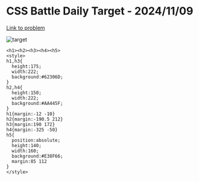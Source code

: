 # CSS Battle Daily Target - 2024/11/09

[Link to problem](https://cssbattle.dev/play/XoIJKqrbMPRkdBbK9NaT)

![target](https://firebasestorage.googleapis.com/v0/b/cssbattleapp.appspot.com/o/user%2Fe6YbeBahWNPT7VpE2rE2p85byxa2%2Ftargets%2Ftarget_QRH8M3P.png?alt=media)

```
<h1><h2><h3><h4><h5>
<style>
h1,h3{
  height:175;
  width:222;
  background:#62306D;
}
h2,h4{
  height:150;
  width:222;
  background:#AA445F;
}
h1{margin:-12 -10}
h2{margin:-190.5 212}
h3{margin:190 172}
h4{margin:-325 -50}
h5{
  position:absolute;
  height:140;
  width:160;
  background:#E38F66;
  margin:85 112
}
</style>
```
